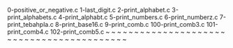 0-positive_or_negative.c
1-last_digit.c 
2-print_alphabet.c 
3-print_alphabets.c 
4-print_alphabt.c 
5-print_numbers.c 
6-print_numberz.c 
7-print_tebahpla.c 
8-print_base16.c 
9-print_comb.c 
100-print_comb3.c 
101-print_comb4.c 
102-print_comb5.c
~
~
~
~
~
~
~
~
~
~
~
~
~
~
~
~
~
~
~
~
~
~
~
~
~
~
~
~
~
~
~
~
~
~
~
~
~
~
~
~
~
~
